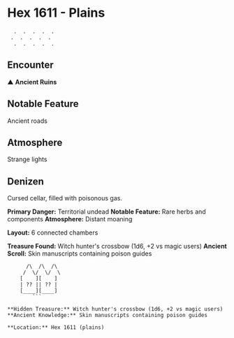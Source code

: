 # Hex 1611 - Plains
```
  .  .  .  .  .
 .  .  .  .  .
  .  .  .  .  .
```

## Encounter

▲ **Ancient Ruins**

## Notable Feature

Ancient roads

## Atmosphere

Strange lights

## Denizen

Cursed cellar, filled with poisonous gas.

**Primary Danger:** Territorial undead
**Notable Feature:** Rare herbs and components
**Atmosphere:** Distant moaning

**Layout:** 6 connected chambers

**Treasure Found:** Witch hunter's crossbow (1d6, +2 vs magic users)
**Ancient Scroll:** Skin manuscripts containing poison guides


```
      /\  /\  /\
     /  \/  \/  \
    [    ][    ]
    | ?? || ?? |
    [____][____]
        ```

**Hidden Treasure:** Witch hunter's crossbow (1d6, +2 vs magic users)
**Ancient Knowledge:** Skin manuscripts containing poison guides

**Location:** Hex 1611 (plains)
